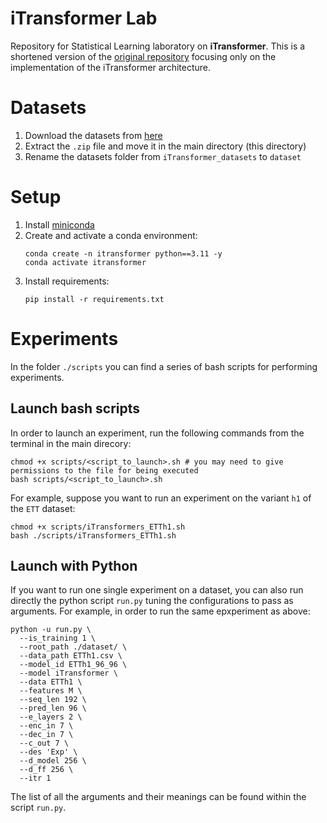 # iTransformer Lab
Repository for Statistical Learning laboratory on **iTransformer**. This is a shortened version of the [original repository](https://github.com/thuml/iTransformer) focusing only on the implementation of the iTransformer architecture.

# Datasets
1. Download the datasets from [here](https://drive.google.com/file/d/1l51QsKvQPcqILT3DwfjCgx8Dsg2rpjot/view)
2. Extract the `.zip` file and move it in the main directory (this directory)
3. Rename the datasets folder from `iTransformer_datasets` to `dataset`

# Setup
1. Install [miniconda](https://www.anaconda.com/docs/getting-started/miniconda/install#quickstart-install-instructions)
2. Create and activate a conda environment:
   ```console
   conda create -n itransformer python==3.11 -y
   conda activate itransformer
   ```
3. Install requirements:
   ```console
   pip install -r requirements.txt
   ```

# Experiments
In the folder `./scripts` you can find a series of bash scripts for performing experiments. 

## Launch bash scripts
In order to launch an experiment, run the following commands from the terminal in the main direcory:
```console
chmod +x scripts/<script_to_launch>.sh # you may need to give permissions to the file for being executed
bash scripts/<script_to_launch>.sh
```

For example, suppose you want to run an experiment on the variant `h1` of the `ETT` dataset:
```console
chmod +x scripts/iTransformers_ETTh1.sh
bash ./scripts/iTransformers_ETTh1.sh
```

## Launch with Python
If you want to run one single experiment on a dataset, you can also run directly the python script `run.py` tuning the configurations to pass as arguments. For example, in order to run the same epxperiment as above:
```console
python -u run.py \
  --is_training 1 \
  --root_path ./dataset/ \
  --data_path ETTh1.csv \
  --model_id ETTh1_96_96 \
  --model iTransformer \
  --data ETTh1 \
  --features M \
  --seq_len 192 \
  --pred_len 96 \
  --e_layers 2 \
  --enc_in 7 \
  --dec_in 7 \
  --c_out 7 \
  --des 'Exp' \
  --d_model 256 \
  --d_ff 256 \
  --itr 1
```

The list of all the arguments and their meanings can be found within the script `run.py`.